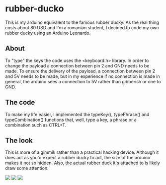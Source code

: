 # rubber-ducko

This is my arduino equivalent to the famous rubber ducky. As the real thing costs about 80 USD and I'm a romanian student, I decided to code my own rubber ducky using an Arduino Leonardo.

## About

To "type" the keys the code uses the <keyboard.h> library. In order to change the payload a connection between pin 2 and GND needs to be made. To ensure the delivery of the payload, a connection between pin 2 and 5V needs to be made, but in my experience if no connection is made in general, the arduino sees a connection to 5V rather than gibberish or one to GND.

## The code

To make my life easier, I implemented the typeKey(), typePhrase() and typeCombination() functions that, well, type a key, a phrase or a combination such as CTRL+T.

## The look

This is more of a gimmik rather than a practical hacking device. Although it does act as you'd expect a rubber ducky to act, the size of the arduino makes it not so hidden. Also, the actual rubber duck it's attached to is likely draw some attention:

<p float="left">
  <img src="![the board](https://github.com/mircea-mihail/rubber-ducko/blob/main/the-arduino.jpg)" width="100" />
  <img src="![the duck](https://github.com/mircea-mihail/rubber-ducko/blob/main/the-final-ducko.jpg)" width="100" /> 
  <img src="![the final product](https://github.com/mircea-mihail/rubber-ducko/blob/main/the-ducko-in-action.jpg)" width="100" />
</p>


